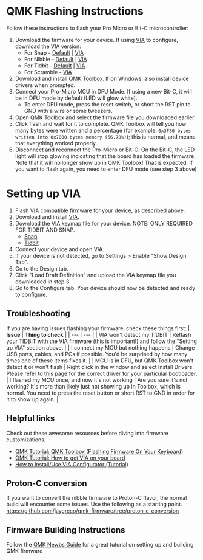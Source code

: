 # QMK Flashing Instructions

Follow these instructions to flash your Pro Micro or Bit-C microcontroller:

1. Download the firmware for your device. If using [VIA](https://caniusevia.com) to configure, download the VIA version:
   - For Snap - [Default](https://github.com/nullbitsco/firmware/releases/download/latest/nullbitsco_snap_default.hex) | [VIA](https://github.com/nullbitsco/firmware/releases/download/latest/nullbitsco_snap_via.hex)
   - For Nibble - [Default](https://github.com/nullbitsco/firmware/releases/download/latest/nullbitsco_nibble_default.hex) | [VIA](https://github.com/nullbitsco/firmware/releases/download/latest/nullbitsco_nibble_via.hex)
   - For Tidbit - [Default](https://github.com/nullbitsco/firmware/releases/download/latest/nullbitsco_tidbit_default.hex) | [VIA](https://github.com/nullbitsco/firmware/releases/download/latest/nullbitsco_tidbit_via.hex)
   - For Scramble - [VIA](https://github.com/nullbitsco/firmware/releases/download/latest/nullbitsco_scramble_via.hex)
1. Download and install [QMK Toolbox](https://github.com/qmk/qmk_toolbox/releases). If on Windows, also install device drivers when prompted.
1. Connect your Pro-Micro MCU in DFU Mode. If using a new Bit-C, it will be in DFU mode by default (LED will glow white).
   - To enter DFU mode, press the reset switch, or short the RST pin to GND with a wire or some tweezers.
1. Open QMK Toolbox and select the firmware file you downloaded earlier.
1. Click flash and wait for it to complete. QMK Toolbox will tell you how many bytes were written and a percentage (for example: `0x3F80 bytes written into 0x7000 bytes memory (56.70%)`); this is normal, and means that everything worked properly.
1. Disconnect and reconnect the Pro-Micro or Bit-C. On the Bit-C, the LED light will stop glowing indicating that the board has loaded the firmware. Note that it will no longer show up in QMK Toolbox! That is expected. If you want to flash again, you need to enter DFU mode (see step 3 above)

# Setting up VIA

1. Flash VIA compatible firmware for your device, as described above.
1. Download and install [VIA](https://caniusevia.com).
1. Download the VIA keymap file for your device. NOTE: ONLY REQUIRED FOR TIDBIT AND SNAP.
   - [Snap](https://raw.githubusercontent.com/nullbitsco/snap/main/keymaps/via/snap.json)
   - [Tidbit](https://raw.githubusercontent.com/nullbitsco/tidbit/master/keymaps/via/tidbit.json)
3. Connect your device and open VIA.
4. If your device is not detected, go to Settings > Enable "Show Design Tab".
5. Go to the Design tab.
6. Click "Load Draft Definition" and upload the VIA keymap file you downloaded in step 3.
7. Go to the Configure tab. Your device should now be detected and ready to configure.

## <a name="troubleshooting"></a> Troubleshooting

If you are having issues flashing your firmware, check these things first:
| **Issue** | **Thing to check** |
| --- | --- |
| VIA won't detect my TIDBIT | Reflash your TIDBIT with the VIA firmware (this is important!) and follow the "Setting up VIA" section above. |
| I connect my MCU but nothing happens | Change USB ports, cables, and PCs if possible. You'd be surprised by how many times one of these items fixes it. |
| MCU is in DFU, but QMK Toolbox won't detect it or won't flash | Right click in the window and select Install Drivers. Please refer to [this](https://docs.qmk.fm/#/driver_installation_zadig?id=list-of-known-bootloaders) page for the correct driver for your particular bootloader. |
I flashed my MCU once, and now it's not working | Are you sure it's not working? It's more than likely just not showing up in Toolbox, which is normal. You need to press the reset button or short RST to GND in order for it to show up again. |

## <a name="helpful_links"></a> Helpful links

Check out these awesome resources before diving into firmware customizations.

- [QMK Tutorial: QMK Toolbox (Flashing Firmware On Your Keyboard)](https://youtu.be/fuBJbdCFF0Q)
- [QMK Tutorial: How to get VIA on your board](https://youtu.be/lyvf7Yp1z5g)
- [How to Install/Use VIA Configurator (Tutorial)](https://youtu.be/78zVepszCmE)

## <a name="proton_c"></a> Proton-C conversion

If you want to convert the nibble firmware to Proton-C flavor, the normal build will encounter some issues. Use the following as a starting point.
https://github.com/jaygreco/qmk_firmware/tree/proton_c_conversion

## Firmware Building Instructions

Follow the [QMK Newbs Guide](https://docs.qmk.fm/#/newbs) for a great tutorial on setting up and building QMK firmware

